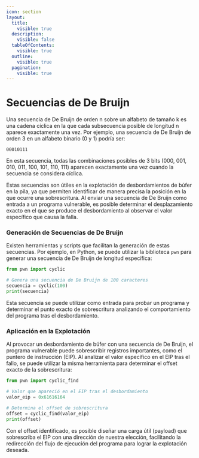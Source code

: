 ```yaml
---
icon: section
layout:
  title:
    visible: true
  description:
    visible: false
  tableOfContents:
    visible: true
  outline:
    visible: true
  pagination:
    visible: true
---
```


# Secuencias de De Bruijn

Una secuencia de De Bruijn de orden n sobre un alfabeto de tamaño k es una cadena cíclica en la que cada subsecuencia posible de longitud n aparece exactamente una vez. Por ejemplo, una secuencia de De Bruijn de orden 3 en un alfabeto binario (0 y 1) podría ser:

```
00010111
```

En esta secuencia, todas las combinaciones posibles de 3 bits (000, 001, 010, 011, 100, 101, 110, 111) aparecen exactamente una vez cuando la secuencia se considera cíclica.

Estas secuencias son útiles en la explotación de desbordamientos de búfer en la pila, ya que permiten identificar de manera precisa la posición en la que ocurre una sobrescritura. Al enviar una secuencia de De Bruijn como entrada a un programa vulnerable, es posible determinar el desplazamiento exacto en el que se produce el desbordamiento al observar el valor específico que causa la falla.

### Generación de Secuencias de De Bruijn

Existen herramientas y scripts que facilitan la generación de estas secuencias. Por ejemplo, en Python, se puede utilizar la biblioteca `pwn` para generar una secuencia de De Bruijn de longitud específica:

```python
from pwn import cyclic

# Genera una secuencia de De Bruijn de 100 caracteres
secuencia = cyclic(100)
print(secuencia)
```

Esta secuencia se puede utilizar como entrada para probar un programa y determinar el punto exacto de sobrescritura analizando el comportamiento del programa tras el desbordamiento.

### Aplicación en la Explotación

Al provocar un desbordamiento de búfer con una secuencia de De Bruijn, el programa vulnerable puede sobrescribir registros importantes, como el puntero de instrucción (EIP). Al analizar el valor específico en el EIP tras el fallo, se puede utilizar la misma herramienta para determinar el offset exacto de la sobrescritura:

```python
from pwn import cyclic_find

# Valor que apareció en el EIP tras el desbordamiento
valor_eip = 0x61616164

# Determina el offset de sobrescritura
offset = cyclic_find(valor_eip)
print(offset)
```

Con el offset identificado, es posible diseñar una carga útil (payload) que sobrescriba el EIP con una dirección de nuestra elección, facilitando la redirección del flujo de ejecución del programa para lograr la explotación deseada.
